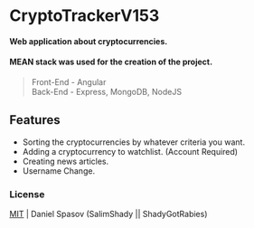 # CryptoTrackerV153

#### Web application about cryptocurrencies.
#### MEAN stack was used for the creation of the project.

> Front-End - Angular\
> Back-End - Express, MongoDB, NodeJS

## Features
- Sorting the cryptocurrencies by whatever criteria you want.
- Adding a cryptocurrency to watchlist. (Account Required)
- Creating news articles.
- Username Change.

### License
[MIT](https://github.com/DanielSpasov/Crypto-Tracker-v153/blob/main/LICENSE) | Daniel Spasov (SalimShady || ShadyGotRabies)